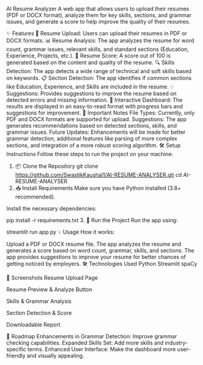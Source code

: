AI Resume Analyzer
A web app that allows users to upload their resumes (PDF or DOCX format), analyze them for key skills, sections, and grammar issues, and generate a score to help improve the quality of their resumes.

✨ Features
📄 Resume Upload: Users can upload their resumes in PDF or DOCX formats.
📊 Resume Analysis: The app analyzes the resume for word count, grammar issues, relevant skills, and standard sections (Education, Experience, Projects, etc.).
🧮 Resume Score: A score out of 100 is generated based on the content and quality of the resume.
🔍 Skills Detection: The app detects a wide range of technical and soft skills based on keywords.
📋 Section Detection: The app identifies if common sections like Education, Experience, and Skills are included in the resume.
💡 Suggestions: Provides suggestions to improve the resume based on detected errors and missing information.
🚀 Interactive Dashboard: The results are displayed in an easy-to-read format with progress bars and suggestions for improvement.
📝 Important Notes
File Types: Currently, only PDF and DOCX formats are supported for upload.
Suggestions: The app generates recommendations based on detected sections, skills, and grammar issues.
Future Updates: Enhancements will be made for better grammar detection, additional features like parsing of more complex sections, and integration of a more robust scoring algorithm.
🛠️ Setup Instructions
Follow these steps to run the project on your machine:

1. 📦 Clone the Repository
git clone https://github.com/SwastikKaushal1/AI-RESUME-ANALYSER.git
cd AI-RESUME-ANALYSER
2. 📥 Install Requirements
Make sure you have Python installed (3.8+ recommended).

Install the necessary dependencies:

pip install -r requirements.txt
3. 🚀 Run the Project
Run the app using:

streamlit run app.py
💡 Usage
How it works:

Upload a PDF or DOCX resume file.
The app analyzes the resume and generates a score based on word count, grammar, skills, and sections.
The app provides suggestions to improve your resume for better chances of getting noticed by employers.
🛠️ Technologies Used
Python Streamlit spaCy

📸 Screenshots
Resume Upload Page


Resume Preview & Analyze Button


Skills & Grammar Analysis


Section Detection & Score


Downloadable Report


🚧 Roadmap
Enhancements in Grammar Detection: Improve grammar checking capabilities.
Expanded Skills Set: Add more skills and industry-specific terms.
Enhanced User Interface: Make the dashboard more user-friendly and visually appealing.
